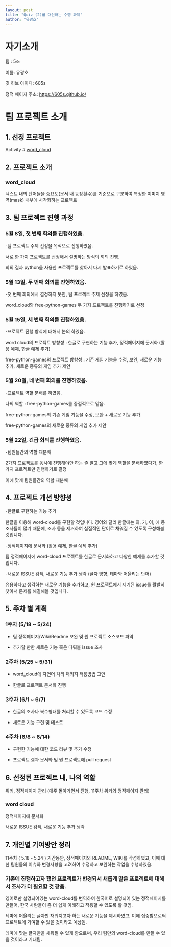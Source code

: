 ```yaml
---
layout: post
title: "Quiz (2)를 대신하는 수행 과제"
author: "유광호"
---
```

# 자기소개
팀 : 5조


이름: 유광호


깃 허브 아이디: 605s


정적 페이지 주소: https://605s.github.io/


# 팀 프로젝트 소개
## 1. 선정 프로젝트
Activity # [word_cloud](https://github.com/amueller/word_cloud)

## 2. 프로젝트 소개 
### word_cloud
텍스트 내의 단어들을 중요도(문서 내 등장횟수)를 기준으로 구분하여 특정한 이미지 영역(mask) 내부에 시각화하는 프로젝트


## 3. 팀 프로젝트 진행 과정
### 5월 8일, 첫 번째 회의를 진행하였음.


-팀 프로젝트 주제 선정을 목적으로 진행하였음.


서로 한 가지 프로젝트를 선정해서 설명하는 방식의 회의 진행.


회의 결과 python을 사용한 프로젝트를 찾아서 다시 발표하기로 하였음.


### 5월 13일, 두 번째 회의를 진행하였음.


-첫 번째 회의에서 결정하지 못한, 팀 프로젝트 주제 선정을 하였음.


word_cloud와 free-python-games 두 가지 프로젝트를 진행하기로 선정


### 5월 15일, 세 번째 회의를 진행하였음.


-프로젝트 진행 방식에 대해서 논의 하였음.


word cloud의 프로젝트 방향성 : 한글로 구현하는 기능 추가, 정적페이지에 문서화 (활용 예제, 한글 예제 추가)  


free-python-games의 프로젝트 방향성 : 기존 게임 기능을 수정, 보완, 새로운 기능 추가, 새로운 종류의 게임 추가 제안


### 5월 20일, 네 번째 회의를 진행하였음.


-프로젝트 역할 분배를 하였음.


나의 역할 : free-python-games를 중점적으로 맡음. 


free-python-games의 기존 게임 기능을 수정, 보완 + 새로운 기능 추가 


free-python-games의 새로운 종류의 게임 추가 제안


### 5월 22일, 긴급 회의를 진행하였음.


-팀원들간의 역할 재분배


2가지 프로젝트를 동시에 진행해야만 하는 줄 알고 그에 맞게 역할을 분배하였다가, 한 가지 프로젝트만 진행하기로 결정


이에 맞게 팀원들간의 역할 재분배



## 4. 프로젝트 개선 방향성

-한글로 구현하는 기능 추가 


한글을 이용해 word-cloud를 구현할 것입니다. 영어와 달리 한글에는 의, 가, 이, 에 등 조사들이 많기 때문에, 조사 등을 제거하여 실질적인 단어로 채워질 수 있도록 구성해볼 것입니다.


-정적페이지에 문서화 (활용 예제, 한글 예제 추가)


팀 정적페이지에 word-cloud 프로젝트를 한글로 문서화하고 다양한 예제를 추가할 것입니다.


-새로운 ISSUE 검색, 새로운 기능 추가 생각 (글자 방향, 테마와 어울리는 단어) 


유용하다고 생각하는 새로운 기능을 추가하고, 원 프로젝트에서 제기된 issue를 활발히 찾아서 문제를 해결해볼 것입니다.

## 5. 주차 별 계획

### 1주차 (5/18 ~ 5/24)

- 팀 정적페이지/Wiki/Readme 보완 및 원 프로젝트 소스코드 파악

- 추가할 만한 새로운 기능 혹은 다뤄볼 issue 조사

### 2주차 (5/25 ~ 5/31)

- word_cloud에 자연어 처리 패키지 적용방법 고안

- 한글로 프로젝트 문서화 진행

### 3주차 (6/1 ~ 6/7)

- 한글의 조사나 복수형태를 처리할 수 있도록 코드 수정

- 새로운 기능 구현 및 테스트

### 4주차 (6/8 ~ 6/14)

- 구현한 기능에 대한 코드 리뷰 및 추가 수정

- 프로젝트 결과 문서화 및 원 프로젝트에 pull request


## 6. 선정된 프로젝트 내, 나의 역할
위키, 정적페이지 관리 (매주 돌아가면서 진행, 11주차 위키와 정적페이지 관리)
### word cloud 
정적페이지에 문서화  


새로운 ISSUE 검색, 새로운 기능 추가 생각 


## 7. 개인별 기여방안 정리
11주차 ( 5.18 - 5.24 ) 기간동안, 정적페이지와 README, WIKI를 작성하였고, 이에 대한 팀원들의 이슈와 변경사항을 고려하여 수정하고 보완하는 작업을 수행하였음. 


### 기존에 진행하고자 했던 프로젝트가 변경되서 새롭게 맡은 프로젝트에 대해서 조사가 더 필요할 것 같음.


영어로만 설명되어있는 word-cloud를 변역하여 한국어로 설명되어 있는 정적페이지를 만들어, 한국 사람들이 좀 더 쉽게 이해하고 적용할 수 있도록 할 것임. 


테마에 어울리는 글자만 채워지고자 하는 새로운 기능을 제시하였고, 이에 집중함으로써 프로젝트에 기여할 수 있을 것이라고 예상됨.


테마에 맞는 글자만을 채워질 수 있게 함으로써, 우리 팀만의 word-cloud를 만들 수 있을 것이라고 기대됨.


